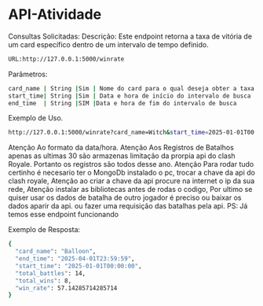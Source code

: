# API-Atividade

Consultas Solicitadas:
Descrição:
Este endpoint retorna a taxa de vitória de um card específico dentro de um intervalo de tempo definido.

```bash
URL:http://127.0.0.1:5000/winrate
```

Parâmetros:
```bash
card_name | String |Sim | Nome do card para o qual deseja obter a taxa de vitória |
start_time| String |Sim | Data e hora de início do intervalo de busca             |
end_time  | String |SIM |Data e hora de fim do intervalo de busca                 |
```
Exemplo de Uso.
```bash
http://127.0.0.1:5000/winrate?card_name=Witch&start_time=2025-01-01T00:00:00&end_time=2025-04-01T23:59:59
```
Atenção Ao formato da data/hora.
Atenção Aos Registros de Batalhos apenas as ultimas 30 são armazenas limitação da prorpia api do clash Royale.
Portanto os registros são todos desse ano.
Atenção Para rodar tudo certinho é necesario ter o MongoDb instalado o pc,
trocar a chave da api do clash royale, Atenção ao criar a chave da api procure na internet o ip da sua rede,
Atenção instalar as bibliotecas antes de rodas o codigo,
Por ultimo se quiser usar os dados de batalha de outro jogador é preciso ou baixar os dados aparir da api. ou fazer uma requisição das batalhas pela api. 
PS: Já temos esse endpoint funcionando

Exemplo de Resposta:
```bash
{
  "card_name": "Balloon",
  "end_time": "2025-04-01T23:59:59",
  "start_time": "2025-01-01T00:00:00",
  "total_battles": 14,
  "total_wins": 8,
  "win_rate": 57.14285714285714
}
```
